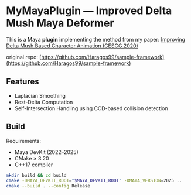 # MyMayaPlugin — Improved Delta Mush Maya Deformer

This is a Maya **plugin** implementing the method from my paper:
[Improving Delta Mush Based Character Animation (CESCG 2020)](https://cescg.org/cescg_submission/improving-delta-mush-based-character-animation/)

original repo: [https://github.com/Haragos99/sample-framework](https://github.com/Haragos99/sample-framework)

## Features
- Laplacian Smoothing
- Rest-Delta Computation
- Self-Intersection Handling using CCD-based collision detection



## Build
Requirements:
- Maya DevKit (2022–2025)
- CMake ≥ 3.20
- C++17 compiler

```bash
mkdir build && cd build
cmake -DMAYA_DEVKIT_ROOT="$MAYA_DEVKIT_ROOT" -DMAYA_VERSION=2025 ..
cmake --build . --config Release
